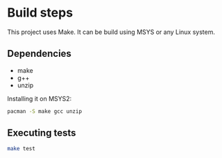 # Build steps

This project uses Make. It can be build using MSYS or any Linux system.

## Dependencies 

- make 
- g++ 
- unzip

Installing it on MSYS2:

```bash
pacman -S make gcc unzip
```

## Executing tests

```bash
make test
```